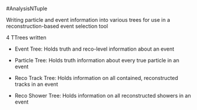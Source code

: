   #AnalysisNTuple

  Writing particle and event information into various trees for use in a reconstruction-based event selection tool

  4 TTrees written
  
  - Event Tree: 
      Holds truth and reco-level information about an event
  
  - Particle Tree: 
      Holds truth information about every true particle in an event

  - Reco Track Tree: 
      Holds information on all contained, reconstructed tracks in an event

  - Reco Shower Tree:
      Holds information on all reconstructed showers in an event
